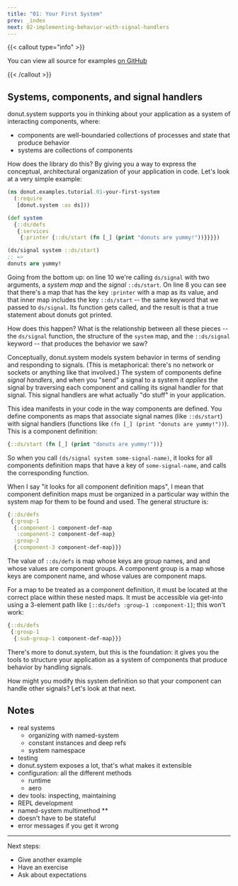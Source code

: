 ```yaml
---
title: "01: Your First System"
prev: _index
next: 02-implementing-behavior-with-signal-handlers
---
```


{{< callout type="info" >}}

You can view all source for examples [on
GitHub](https://github.com/donut-party/system/tree/main/dev/donut/examples/tutorial)

{{< /callout >}}

## Systems, components, and signal handlers

donut.system supports you in thinking about your application as a system of
interacting components, where:

* components are well-boundaried collections of processes and state that produce
  behavior
* systems are collections of components

How does the library do this? By giving you a way to express the conceptual,
architectural organization of your application in code. Let's look at a very
simple example:

``` clojure {linenos=table,filename="dev/donut/examples/tutorial/01_your_first_system.clj"}
(ns donut.examples.tutorial.01-your-first-system
  (:require
   [donut.system :as ds]))

(def system
  {::ds/defs
   {:services
    {:printer {::ds/start (fn [_] (print "donuts are yummy!"))}}}})

(ds/signal system ::ds/start)
;; =>
donuts are yummy!
```

Going from the bottom up: on line 10 we're calling `ds/signal` with two
arguments, a _system map_ and the _signal_ `::ds/start`. On line 8 you can see
that there's a map that has the key `:printer` with a map as its value, and that
inner map includes the key `::ds/start` -- the same keyword that we passed to
`ds/signal`. Its function gets called, and the result is that a true statement
about donuts got printed.

How does this happen? What is the relationship between all these pieces -- the
`ds/signal` function, the structure of the `system` map, and the `::ds/signal`
keyword -- that produces the behavior we saw?

Conceptually, donut.system models system behavior in terms of sending and
responding to signals. (This is metaphorical: there's no network or sockets or
anything like that involved.) The system of components define _signal handlers_,
and when you "send" a signal to a system it _applies_ the signal by traversing
each component and calling its signal handler for that signal. This signal
handlers are what actually "do stuff" in your application.

This idea manifests in your code in the way components are defined. You define
components as maps that associate signal names (like `::ds/start`) with signal
handlers (functions like `(fn [_] (print "donuts are yummy!"))`). This is a
component definition:

``` clojure
{::ds/start (fn [_] (print "donuts are yummy!"))}
```

So when you call `(ds/signal system some-signal-name)`, it looks for all
components definition maps that have a key of `some-signal-name`, and calls the
corresponding function.

When I say "it looks for all component definition maps", I mean that component
definition maps must be organized in a particular way within the system map for
them to be found and used. The general structure is:

``` clojure
{::ds/defs
 {:group-1
  {:component-1 component-def-map
   :component-2 component-def-map}
  :group-2
  {:component-3 component-def-map}}}
```

The value of `::ds/defs` is map whose keys are group names, and and whose values
are component groups. A component group is a map whose keys are component name,
and whose values are component maps.

For a map to be treated as a component definition, it must be located at the
correct place within these nested maps. It must be accessible via get-into using
a 3-element path like `[::ds/defs :group-1 :component-1]`; this won't work:

``` clojure
{::ds/defs
 {:group-1
  {:sub-group-1 component-def-map}}}
```

There's more to donut.system, but this is the foundation: it gives you the tools
to structure your application as a system of components that produce behavior by
handling signals.

How might you modify this system definition so that your component can handle
other signals? Let's look at that next.


## Notes

* real systems
  * organizing with named-system
  * constant instances and deep refs
  * system namespace
* testing
* donut.system exposes a lot, that's what makes it extensible
* configuration: all the different methods
  * runtime
  * aero
* dev tools: inspecting, maintaining
* REPL development
* named-system multimethod
  **
* doesn't have to be stateful
* error messages if you get it wrong

---

Next steps:

* Give another example
* Have an exercise
* Ask about expectations

